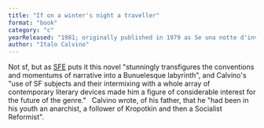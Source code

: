 ```yaml
---
title: "If on a winter's night a traveller"
format: "book"
category: "c"
yearReleased: "1981; originally published in 1979 as Se una notte d'inverno un viaggiatore"
author: "Italo Calvino"
---
```

Not sf, but as <a href="http://www.sf-encyclopedia.com/entry/calvino_italo">SFE</a> puts it  this novel "stunningly transfigures the conventions and momentums of narrative  into a Bunuelesque labyrinth", and Calvino's "use of SF subjects and their  intermixing with a whole array of contemporary literary devices made him a  figure of considerable interest for the future of the genre."
 
Calvino wrote, of his father, that he "had been in his  youth an anarchist, a follower of Kropotkin and then a Socialist Reformist".
 
